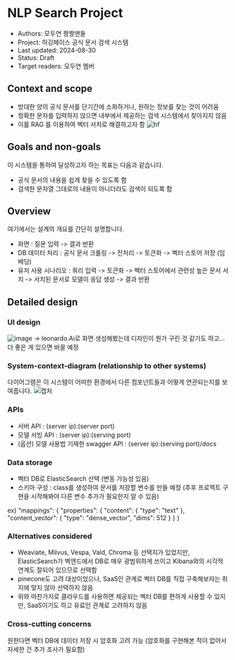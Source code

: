 # NLP Search Project
- Authors: 모두연 짱짱맨들
- Project: 허깅페이스 공식 문서 검색 시스템 
- Last updated: 2024-08-30
- Status: Draft 
- Target readers: 모두연 멤버

## Context and scope
- 방대한 양의 공식 문서를 단기간에 소화하거나, 원하는 정보를 찾는 것이 어려움
- 정확한 문자를 입력하지 않으면 내부에서 제공하는 검색 시스템에서 찾아지지 않음
- 이를 RAG 를 이용하여 벡터 서치로 해결하고자 함
![hf](https://github.com/user-attachments/assets/64863c2d-c73c-4a78-ae8e-1e72e0b53b26)

## Goals and non-goals
이 시스템을 통하여 달성하고자 하는 목표는 다음과 같습니다.
- 공식 문서의 내용을 쉽게 찾을 수 있도록 함
- 검색한 문자열 그대로의 내용이 아니더라도 검색이 되도록 함

## Overview
여기에서는 설계의 개요를 간단히 설명합니다.
- 화면 : 질문 입력 -> 결과 반환
- DB 데이터 처리 : 공식 문서 크롤링  -> 전처리 -> 토큰화 -> 벡터 스토어 저장 (임베딩) 
- 유저 사용 시나리오 : 쿼리 입력 -> 토큰화 -> 벡터 스토어에서 관련성 높은 문서 서치 -> 서치된 문서로 모델이 응답 생성 -> 결과 반환

## Detailed design
### UI design
![image](https://github.com/user-attachments/assets/b15142c0-b18c-4a48-a4ee-6b9bd42cfc46)
-> leonardo.Ai로 화면 생성해봤는데 디자인이 뭔가 구린 것 같기도 하고… 더 좋은 게 있으면 바꿀 예정 

### System-context-diagram (relationship to other systems)
다이어그램은 이 시스템이 어떠한 환경에서 다른 컴포넌트들과 어떻게 연관되는지를 보여줍니다.
![캡처](https://github.com/user-attachments/assets/86c37da6-b317-44c0-ac6b-4df42b003eb1)

### APIs
- 서버 API : (server ip):(server port) 
- 모델 서빙 API : (server ip):(serving port) 
- (옵션) 모델 사용법 기재한  swagger API : (server ip):(serving port)/docs 

### Data storage
- 벡터 DB로 ElasticSearch 선택 (변동 가능성 있음) 
- 스키마 구성 : class를 생성하여 문서를 저장할 변수를 만들 예정 (추후 프로젝트 구현을 시작해봐야 다른 변수 추가가 필요한지 알 수 있음) 

ex)
"mappings": {
        "properties": {
            "content": {
                "type": "text"
            },
            "content_vector": {
                "type": "dense_vector",
                "dims": 512
            }
        }
    }

### Alternatives considered
- Weaviate, Milvus, Vespa, Vald, Chroma 등 선택지가 있었지만, ElasticSearch가 벡엔드에서 DB로 매우 광범위하게 쓰이고 Kibana와의 시각적 연계도 잘되어 있으므로 선택함
- pinecone도 고려 대상이었으나, SaaS인 관계로 벡터 DB를 직접 구축해보자는 취지에 맞지 않아 선택하지 않음
- 위와 마찬가지로 클라우드를 사용하면 제공되는 벡터 DB를 편하게 사용할 수 있지만, SaaS이기도 하고 유료인 관계로 고려하지 않음 

### Cross-cutting concerns
원한다면 벡터 DB에 데이터 저장 시 암호화 고려 가능 
(암호화를 구현해본 적이 없어서 자세한 건 추가 조사가 필요함)
